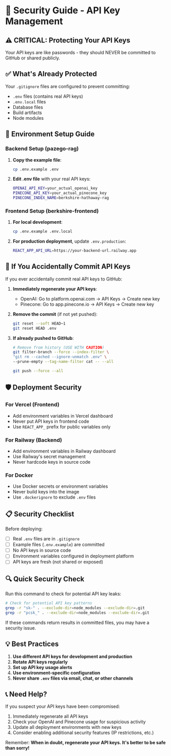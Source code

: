 # 🔐 Security Guide - API Key Management

## ⚠️ CRITICAL: Protecting Your API Keys

Your API keys are like passwords - they should NEVER be committed to GitHub or shared publicly.

## ✅ What's Already Protected

Your `.gitignore` files are configured to prevent committing:
- `.env` files (contains real API keys)
- `.env.local` files
- Database files
- Build artifacts
- Node modules

## 🔧 Environment Setup Guide

### Backend Setup (pazego-rag)
1. **Copy the example file**:
   ```bash
   cp .env.example .env
   ```

2. **Edit .env file** with your real API keys:
   ```bash
   OPENAI_API_KEY=your_actual_openai_key
   PINECONE_API_KEY=your_actual_pinecone_key
   PINECONE_INDEX_NAME=berkshire-hathaway-rag
   ```

### Frontend Setup (berkshire-frontend)
1. **For local development**:
   ```bash
   cp .env.example .env.local
   ```
   
2. **For production deployment**, update `.env.production`:
   ```bash
   REACT_APP_API_URL=https://your-backend-url.railway.app
   ```

## 🚨 If You Accidentally Commit API Keys

If you ever accidentally commit real API keys to GitHub:

1. **Immediately regenerate your API keys**:
   - OpenAI: Go to platform.openai.com → API Keys → Create new key
   - Pinecone: Go to app.pinecone.io → API Keys → Create new key

2. **Remove the commit** (if not yet pushed):
   ```bash
   git reset --soft HEAD~1
   git reset HEAD .env
   ```

3. **If already pushed to GitHub**:
   ```bash
   # Remove from history (USE WITH CAUTION)
   git filter-branch --force --index-filter \
   "git rm --cached --ignore-unmatch .env" \
   --prune-empty --tag-name-filter cat -- --all
   
   git push --force --all
   ```

## 🛡️ Deployment Security

### For Vercel (Frontend)
- Add environment variables in Vercel dashboard
- Never put API keys in frontend code
- Use `REACT_APP_` prefix for public variables only

### For Railway (Backend)  
- Add environment variables in Railway dashboard
- Use Railway's secret management
- Never hardcode keys in source code

### For Docker
- Use Docker secrets or environment variables
- Never build keys into the image
- Use `.dockerignore` to exclude `.env` files

## 📋 Security Checklist

Before deploying:
- [ ] Real `.env` files are in `.gitignore`
- [ ] Example files (`.env.example`) are committed
- [ ] No API keys in source code
- [ ] Environment variables configured in deployment platform
- [ ] API keys are fresh (not shared or exposed)

## 🔍 Quick Security Check

Run this command to check for potential API key leaks:
```bash
# Check for potential API key patterns
grep -r "sk-" . --exclude-dir=node_modules --exclude-dir=.git
grep -r "pcsk_" . --exclude-dir=node_modules --exclude-dir=.git
```

If these commands return results in committed files, you may have a security issue.

## 💡 Best Practices

1. **Use different API keys for development and production**
2. **Rotate API keys regularly**
3. **Set up API key usage alerts**
4. **Use environment-specific configuration**
5. **Never share `.env` files via email, chat, or other channels**

## 📞 Need Help?

If you suspect your API keys have been compromised:
1. Immediately regenerate all API keys
2. Check your OpenAI and Pinecone usage for suspicious activity
3. Update all deployment environments with new keys
4. Consider enabling additional security features (IP restrictions, etc.)

Remember: **When in doubt, regenerate your API keys. It's better to be safe than sorry!**